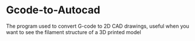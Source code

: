 # Gcode-to-Autocad
The program used to convert G-code to 2D CAD drawings, useful when you want to see the filament structure of a 3D printed model
